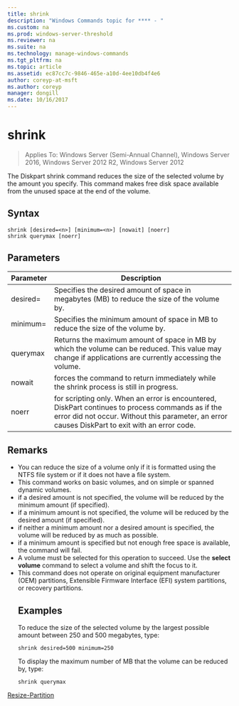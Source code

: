 ```yaml
---
title: shrink
description: "Windows Commands topic for **** - "
ms.custom: na
ms.prod: windows-server-threshold
ms.reviewer: na
ms.suite: na
ms.technology: manage-windows-commands
ms.tgt_pltfrm: na
ms.topic: article
ms.assetid: ec87cc7c-9846-465e-a10d-4ee10db4f4e6
author: coreyp-at-msft
ms.author: coreyp
manager: dongill
ms.date: 10/16/2017
---
```

# shrink

>Applies To: Windows Server (Semi-Annual Channel), Windows Server 2016, Windows Server 2012 R2, Windows Server 2012

The Diskpart shrink command reduces the size of the selected volume by the amount you specify. This command makes free disk space available from the unused space at the end of the volume.

## Syntax
```
shrink [desired=<n>] [minimum=<n>] [nowait] [noerr]
shrink querymax [noerr]
```
## Parameters

|  Parameter  |                                                                                             Description                                                                                              |
|-------------|------------------------------------------------------------------------------------------------------------------------------------------------------------------------------------------------------|
| desired=<n> |                                                     Specifies the desired amount of space in megabytes (MB) to reduce the size of the volume by.                                                     |
| minimum=<n> |                                                           Specifies the minimum amount of space in MB to reduce the size of the volume by.                                                           |
|  querymax   |                       Returns the maximum amount of space in MB by which the volume can be reduced. This value may change if applications are currently accessing the volume.                        |
|   nowait    |                                                       forces the command to return immediately while the shrink process is still in progress.                                                        |
|    noerr    | for scripting only. When an error is encountered, DiskPart continues to process commands as if the error did not occur. Without this parameter, an error causes DiskPart to exit with an error code. |

## Remarks
- You can reduce the size of a volume only if it is formatted using the NTFS file system or if it does not have a file system.
- This command works on basic volumes, and on simple or spanned dynamic volumes.
- if a desired amount is not specified, the volume will be reduced by the minimum amount (if specified).
- if a minimum amount is not specified, the volume will be reduced by the desired amount (if specified).
- if neither a minimum amount nor a desired amount is specified, the volume will be reduced by as much as possible.
- if a minimum amount is specified but not enough free space is available, the command will fail.
- A volume must be selected for this operation to succeed. Use the **select volume** command to select a volume and shift the focus to it.
- This command does not operate on original equipment manufacturer (OEM) partitions, Extensible Firmware Interface (EFI) system partitions, or recovery partitions.
  ## <a name="BKMK_examples"></a>Examples
  To reduce the size of the selected volume by the largest possible amount between 250 and 500 megabytes, type:
  ```
  shrink desired=500 minimum=250
  ```
  To display the maximum number of MB that the volume can be reduced by, type:
  ```
  shrink querymax
  ```

[Resize-Partition](https://technet.microsoft.com/library/hh848680.aspx)
